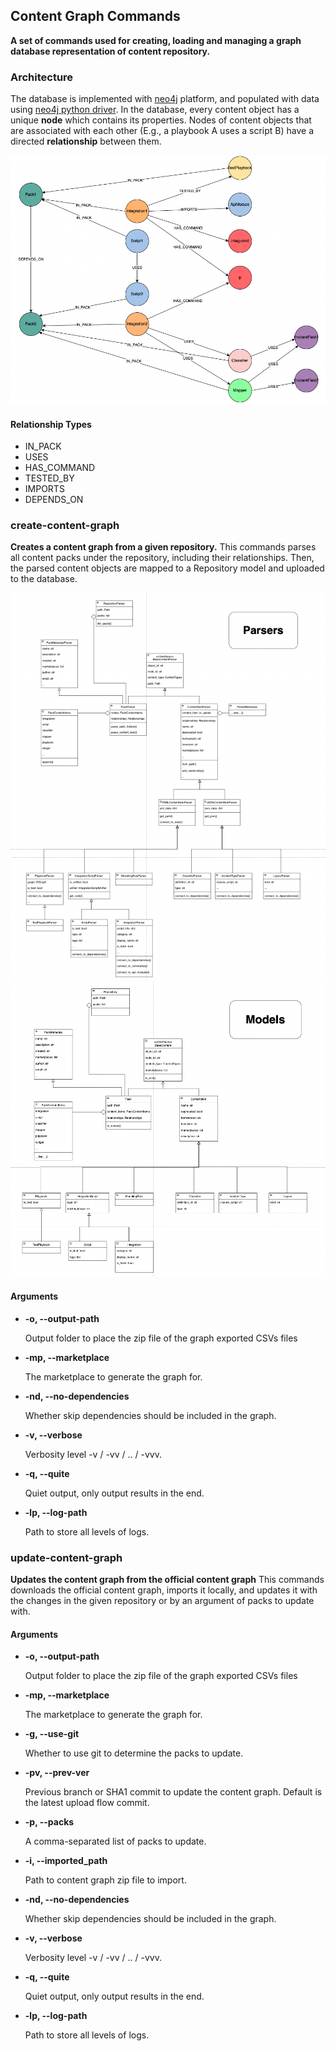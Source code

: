 ## Content Graph Commands

**A set of commands used for creating, loading and managing a graph database representation of content repository.**

### Architecture
The database is implemented with [neo4j](https://neo4j.com/) platform, and populated with data using [neo4j python driver](https://neo4j.com/docs/api/python-driver/current/api.html).
In the database, every content object has a unique **node** which contains its properties. Nodes of content objects that are associated with each other (E.g., a playbook A uses a script B) have a directed **relationship** between them.

![Architecture](images/architecture.png)

#### Relationship Types
* IN_PACK
* USES
* HAS_COMMAND
* TESTED_BY
* IMPORTS
* DEPENDS_ON

### create-content-graph
**Creates a content graph from a given repository.**
This commands parses all content packs under the repository, including their relationships. Then, the parsed content objects are mapped to a Repository model and uploaded to the database.

![Parsers](images/parsers.png) ![Models](images/models.png)

#### Arguments

* **-o, --output-path**

    Output folder to place the zip file of the graph exported CSVs files

* **-mp, --marketplace**

    The marketplace to generate the graph for.

* **-nd, --no-dependencies**

    Whether skip dependencies should be included in the graph.

* **-v, --verbose**

    Verbosity level -v / -vv / .. / -vvv.

* **-q, --quite**

    Quiet output, only output results in the end.

* **-lp, --log-path**

    Path to store all levels of logs.


### update-content-graph
**Updates the content graph from the official content graph**
This commands downloads the official content graph, imports it locally, and updates it with the changes in the given repository or by an argument of packs to update with.

#### Arguments

* **-o, --output-path**

    Output folder to place the zip file of the graph exported CSVs files

* **-mp, --marketplace**

    The marketplace to generate the graph for.

* **-g, --use-git**

    Whether to use git to determine the packs to update.

* **-pv, --prev-ver**

    Previous branch or SHA1 commit to update the content graph. Default is the latest upload flow commit.

* **-p, --packs**

    A comma-separated list of packs to update.

* **-i, --imported_path**

    Path to content graph zip file to import.

* **-nd, --no-dependencies**

    Whether skip dependencies should be included in the graph.

* **-v, --verbose**

    Verbosity level -v / -vv / .. / -vvv.

* **-q, --quite**

    Quiet output, only output results in the end.

* **-lp, --log-path**

    Path to store all levels of logs.
